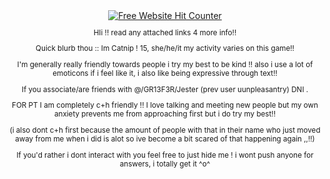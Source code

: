<div align='center'><a href='https://www.free-website-hit-counter.com'><img src='https://www.free-website-hit-counter.com/c.php?d=9&id=178559&s=76' border='0' alt='Free Website Hit Counter'></a><br / ><small>

HIi !! read any attached links 4 more info!! 

Quick blurb thou :: Im Catnip ! 15, she/he/it my activity varies on this game!!

I'm generally really friendly towards people i try my best to be kind !! also i use a lot of emoticons if i feel like it, i also like being expressive through text!!


If you associate/are friends with @/GR13F3R/Jester (prev user uunpleasantry) DNI . 


FOR PT I am completely c+h friendly !! I love talking and meeting new people but my own anxiety prevents me from approaching first but i do try my best!! 

(i also dont c+h first because the amount of people with that in their name who just moved away from me when i did is alot so ive become a bit scared of that happening again ,,!!)


If you'd rather i dont interact with you feel free to just hide me ! i wont push anyone for answers, i totally get it ^o^
